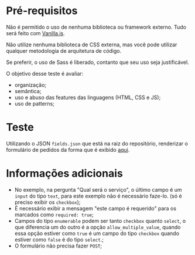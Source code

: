 # Pré-requisitos

Não é permitido o uso de nenhuma biblioteca ou framework externo. Tudo será feito com [Vanilla.js](http://vanilla-js.com/).

Não utilize nenhuma biblioteca de CSS externa, mas você pode utilizar qualquer metodologia de arquitetura de código.

Se preferir, o uso de Sass é liberado, contanto que seu uso seja justificável.

O objetivo desse teste é avaliar:
- organização;
- semântica;
- uso e abuso das features das linguagens (HTML, CSS e JS);
- uso de patterns;

# Teste

Utilizando o JSON `fields.json` que está na raiz do repositório, renderizar o formulário de pedidos da forma que é exibido [aqui](https://www.getninjas.com.br/moda-e-beleza/cabeleireiros).

# Informações adicionais

- No exemplo, na pergunta "Qual será o serviço", o último campo é um `input` do tipo `text`, para este exemplo não é necessário faze-lo. (só é preciso exibir os `checkbox`);
- É necessário exibir a mensagem "este campo é requerido" para os marcados como `required: true`;
- Campos do tipo `enumerable` podem ser tanto `checkbox` quanto `select`, o que diferencia um do outro é a opção `allow_multiple_value`, quando essa opção estiver como `true` é um campo do tipo `checkbox` quando estiver como `false` é do tipo `select`.;
- O formulário não precisa fazer `POST`;
